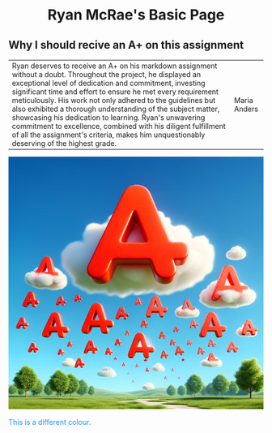 <html>
<body>
<h1 align=center>Ryan McRae's Basic Page</h1>

## Why I should recive an A+ on this assignment ##
<table>
  <tr>
    <td>Ryan deserves to receive an A+ on his markdown assignment without a doubt. Throughout the project, he displayed an exceptional level of dedication and commitment, investing significant time and effort to ensure he met every requirement meticulously. His work not only adhered to the guidelines but also exhibited a thorough understanding of the subject matter, showcasing his dedication to learning. Ryan's unwavering commitment to excellence, combined with his diligent fulfillment of all the assignment's criteria, makes him unquestionably deserving of the highest grade.</td>
    <td>Maria Anders</td>

  <tr>
</table>


![alt text](Capture.PNG "photo")

<p style="color:DodgerBlue;">This is a different colour.</p>







